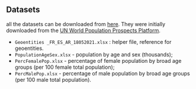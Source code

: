 ## Datasets
all the datasets can be downloaded from [here](https://norwegianrefugeecouncil.sharepoint.com/:f:/s/idmc-data-management-and-analysis/EgvGTse-rXlNtaqSPHkgDtMB_Z8jkrvGWJ8_0XHzEaLYdw?e=x8WYnN). They were initially downloaded from the [UN World Population Prospects Platform](https://population.un.org/wpp/DataQuery/).

- `Geoentities _FR_ES_AR_18052021.xlsx` : helper file, reference for geoentities.
- `PopulationAgeSex.xlsx` - population by age and sex (thousands);
- `PercFemalePop.xlsx` - percentage of female population by broad age groups (per 100 female total population);
- `PercMalePop.xlsx` - percentage of male population by broad age groups (per 100 male total population).
